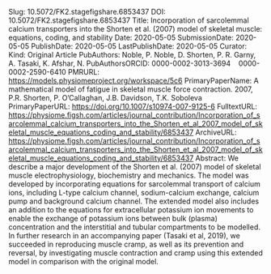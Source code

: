 Slug: 10.5072/FK2.stagefigshare.6853437
DOI: 10.5072/FK2.stagefigshare.6853437
Title: Incorporation of sarcolemmal calcium transporters into the Shorten et al. (2007) model of skeletal muscle: equations, coding, and stability
Date: 2020-05-05
SubmissionDate: 2020-05-05
PublishDate: 2020-05-05
LastPublishDate: 2020-05-05
Curator:
Kind: Original Article
PubAuthors: Noble, P.
    Noble, D.
    Shorten, P. R.
    Garny, A.
    Tasaki, K.
    Afshar, N.
PubAuthorsORCID: ​
    0000-0002-3013-3694
    ​
    ​
    ​
    0000-0002-2590-6410
PMRURL: https://models.physiomeproject.org/workspace/5c6
PrimaryPaperName: A mathematical model of fatigue in skeletal muscle force contraction. 2007, P.R. Shorten, P. O’Callaghan, J.B. Davidson, T.K. Soboleva
PrimaryPaperURL: https://doi.org/10.1007/s10974-007-9125-6
FulltextURL: https://physiome.figsh.com/articles/journal_contribution/Incorporation_of_sarcolemmal_calcium_transporters_into_the_Shorten_et_al_2007_model_of_skeletal_muscle_equations_coding_and_stability/6853437
ArchiveURL: https://physiome.figsh.com/articles/journal_contribution/Incorporation_of_sarcolemmal_calcium_transporters_into_the_Shorten_et_al_2007_model_of_skeletal_muscle_equations_coding_and_stability/6853437
Abstract: We describe a major development of the Shorten et al. (2007) model of skeletal muscle electrophysiology, biochemistry and mechanics. The model was developed by incorporating equations for sarcolemmal transport of calcium ions, including L-type calcium channel, sodium-calcium exchange, calcium pump and background calcium channel. The extended model also includes an addition to the equations for extracellular potassium ion movements to enable the exchange of potassium ions between bulk (plasma) concentration and the interstitial and tubular compartments to be modelled. In further research in an accompanying paper (Tasaki et al, 2019), we succeeded in reproducing muscle cramp, as well as its prevention and reversal, by investigating muscle contraction and cramp using this extended model in comparison with the original model.
